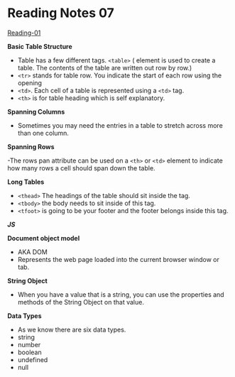# Reading Notes 07   

[Reading-01](reading-notes.md)   

**Basic Table Structure**  

- Table has a few different tags. `<table>` ( element is used
to create a table. The contents
of the table are written out row
by row.)    
- `<tr>`  stands for table row. You indicate the start of each row using the opening 
- `<td>`. Each cell of a table is
represented using a `<td>` tag.   
- `<th>` is for table heading which is self explanatory. 

**Spanning Columns**  

- Sometimes you may need the
entries in a table to stretch
across more than one column.  

**Spanning Rows**  

-The rows pan attribute can be
used on a `<th>` or `<td>` element
to indicate how many rows a cell
should span down the table.  

**Long Tables**  

- `<thead>` The headings of the table should
sit inside the tag.  
- `<tbody>` the body needs to sit inside of this tag. 
- `<tfoot>` is going to be your footer and the footer belongs inside this tag.  

_**JS**_  

**Document object model**

- AKA DOM  
- Represents the web page loaded into the current browser window or tab.  

**String Object**  

- When you have a value that is a string, you can use the properties and methods of the String Object on that value.  

**Data Types**  

- As we know there are six data types.  
- string  
- number  
- boolean  
- undefined  
- null  

